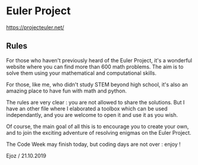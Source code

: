 # Euler Project

https://projecteuler.net/


## Rules
For those who haven't previously heard of the Euler Project, it's a wonderful website where you can find more than 600 math problems. The aim is to solve them using your mathematical and computational skills.

For those, like me, who didn't study STEM beyond high school, it's also an amazing place to have fun with math and python.

The rules are very clear : you are not allowed to share the solutions. But I have an other file where I elaborated a toolbox which can be used independantly, and you are welcome to open it and use it as you wish.

Of course, the main goal of all this is to encourage you to create your own, and to join the exciting adventure of resolving enigmas on the Euler Project.

The Code Week may finish today, but coding days are not over : enjoy !

Ejoz / 21.10.2019
